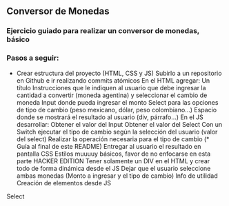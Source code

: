## Conversor de Monedas
### Ejercicio guiado para realizar un conversor de monedas, básico

### Pasos a seguir:
- Crear estructura del proyecto (HTML, CSS y JS)
Subirlo a un repositorio en Github e ir realizando commits atómicos
En el HTML agregar:
 Un título
 Instrucciones que le indiquen al usuario que debe ingresar la cantidad a convertir (moneda agentina) y seleccionar el cambio de moneda
 Input donde pueda ingresar el monto
 Select para las opciones de tipo de cambio (peso mexicano, dólar, peso colombiano...)
 Espacio donde se mostrará el resultado al usuario (div, párrafo...)
En el JS desarrollar:
 Obtener el valor del Input
 Obtener el valor del Select
 Con un Switch ejecutar el tipo de cambio según la selección del usuario (valor del select)
 Realizar la operación necesaria para el tipo de cambio (* Guía al final de este README)
 Entregar al usuario el resultado en pantalla
CSS
 Estilos muuuuy básicos, favor de no enfocarse en esta parte
HACKER EDITION
Tener solamente un DIV en el HTML y crear todo de forma dinámica desde el JS
Dejar que el usuario seleccione ambas monedas (Monto a ingresar y el tipo de cambio)
Info de utilidad
Creación de elementos desde JS

Select

